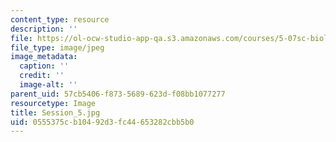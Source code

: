 ```yaml
---
content_type: resource
description: ''
file: https://ol-ocw-studio-app-qa.s3.amazonaws.com/courses/5-07sc-biological-chemistry-i-fall-2013/0555375cb10492d3fc44653282cbb5b0_Session_5.jpg
file_type: image/jpeg
image_metadata:
  caption: ''
  credit: ''
  image-alt: ''
parent_uid: 57cb5406-f873-5689-623d-f08bb1077277
resourcetype: Image
title: Session_5.jpg
uid: 0555375c-b104-92d3-fc44-653282cbb5b0
---
```

